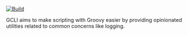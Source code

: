 [![Build](https://github.com/marcwrobel/gcli/workflows/build/badge.svg)](https://github.com/marcwrobel/gcli/actions)

GCLI aims to make scripting with Groovy easier by providing opinionated utilities related to common
concerns like logging.
